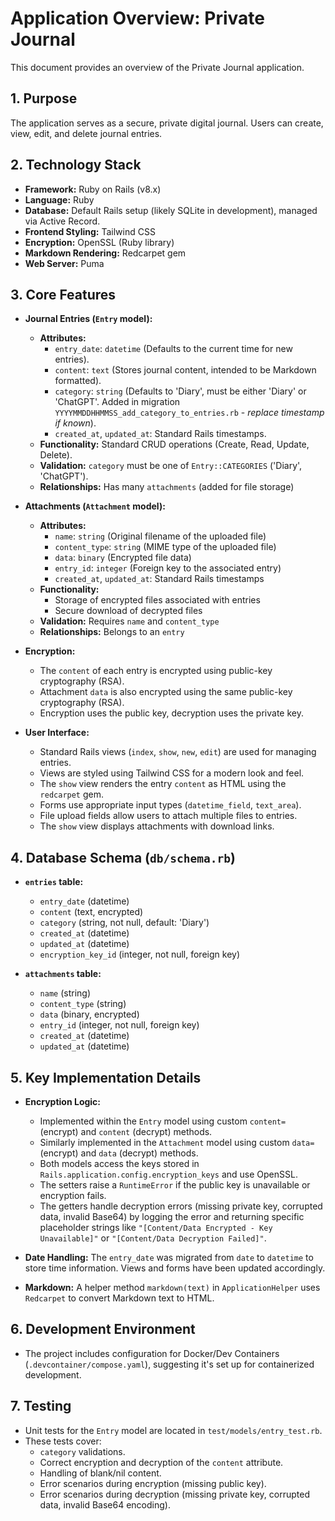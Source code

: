 # Application Overview: Private Journal

This document provides an overview of the Private Journal application.

## 1. Purpose

The application serves as a secure, private digital journal. Users can create, view, edit, and delete journal entries.

## 2. Technology Stack

- **Framework:** Ruby on Rails (v8.x)
- **Language:** Ruby
- **Database:** Default Rails setup (likely SQLite in development), managed via Active Record.
- **Frontend Styling:** Tailwind CSS
- **Encryption:** OpenSSL (Ruby library)
- **Markdown Rendering:** Redcarpet gem
- **Web Server:** Puma

## 3. Core Features

- **Journal Entries (`Entry` model):**
  - **Attributes:**
    - `entry_date`: `datetime` (Defaults to the current time for new entries).
    - `content`: `text` (Stores journal content, intended to be Markdown formatted).
    - `category`: `string` (Defaults to 'Diary', must be either 'Diary' or 'ChatGPT'. Added in migration `YYYYMMDDHHMMSS_add_category_to_entries.rb` - *replace timestamp if known*).
    - `created_at`, `updated_at`: Standard Rails timestamps.
  - **Functionality:** Standard CRUD operations (Create, Read, Update, Delete).
  - **Validation:** `category` must be one of `Entry::CATEGORIES` ('Diary', 'ChatGPT').
  - **Relationships:** Has many `attachments` (added for file storage)

- **Attachments (`Attachment` model):**
  - **Attributes:**
    - `name`: `string` (Original filename of the uploaded file)
    - `content_type`: `string` (MIME type of the uploaded file)
    - `data`: `binary` (Encrypted file data)
    - `entry_id`: `integer` (Foreign key to the associated entry)
    - `created_at`, `updated_at`: Standard Rails timestamps
  - **Functionality:** 
    - Storage of encrypted files associated with entries
    - Secure download of decrypted files
  - **Validation:** Requires `name` and `content_type`
  - **Relationships:** Belongs to an `entry`

- **Encryption:**
  - The `content` of each entry is encrypted using public-key cryptography (RSA).
  - Attachment `data` is also encrypted using the same public-key cryptography (RSA).
  - Encryption uses the public key, decryption uses the private key.

- **User Interface:**
  - Standard Rails views (`index`, `show`, `new`, `edit`) are used for managing entries.
  - Views are styled using Tailwind CSS for a modern look and feel.
  - The `show` view renders the entry `content` as HTML using the `redcarpet` gem.
  - Forms use appropriate input types (`datetime_field`, `text_area`).
  - File upload fields allow users to attach multiple files to entries.
  - The `show` view displays attachments with download links.

## 4. Database Schema (`db/schema.rb`)

- **`entries` table:**
  - `entry_date` (datetime)
  - `content` (text, encrypted)
  - `category` (string, not null, default: 'Diary')
  - `created_at` (datetime)
  - `updated_at` (datetime)
  - `encryption_key_id` (integer, not null, foreign key)

- **`attachments` table:**
  - `name` (string)
  - `content_type` (string)
  - `data` (binary, encrypted)
  - `entry_id` (integer, not null, foreign key)
  - `created_at` (datetime)
  - `updated_at` (datetime)

## 5. Key Implementation Details

- **Encryption Logic:** 
  - Implemented within the `Entry` model using custom `content=` (encrypt) and `content` (decrypt) methods.
  - Similarly implemented in the `Attachment` model using custom `data=` (encrypt) and `data` (decrypt) methods.
  - Both models access the keys stored in `Rails.application.config.encryption_keys` and use OpenSSL.
  - The setters raise a `RuntimeError` if the public key is unavailable or encryption fails.
  - The getters handle decryption errors (missing private key, corrupted data, invalid Base64) by logging the error and returning specific placeholder strings like `"[Content/Data Encrypted - Key Unavailable]"` or `"[Content/Data Decryption Failed]"`.

- **Date Handling:** The `entry_date` was migrated from `date` to `datetime` to store time information. Views and forms have been updated accordingly.
- **Markdown:** A helper method `markdown(text)` in `ApplicationHelper` uses `Redcarpet` to convert Markdown text to HTML.

## 6. Development Environment

- The project includes configuration for Docker/Dev Containers (`.devcontainer/compose.yaml`), suggesting it's set up for containerized development.

## 7. Testing

- Unit tests for the `Entry` model are located in `test/models/entry_test.rb`.
- These tests cover:
  - `category` validations.
  - Correct encryption and decryption of the `content` attribute.
  - Handling of blank/nil content.
  - Error scenarios during encryption (missing public key).
  - Error scenarios during decryption (missing private key, corrupted data, invalid Base64 encoding).
